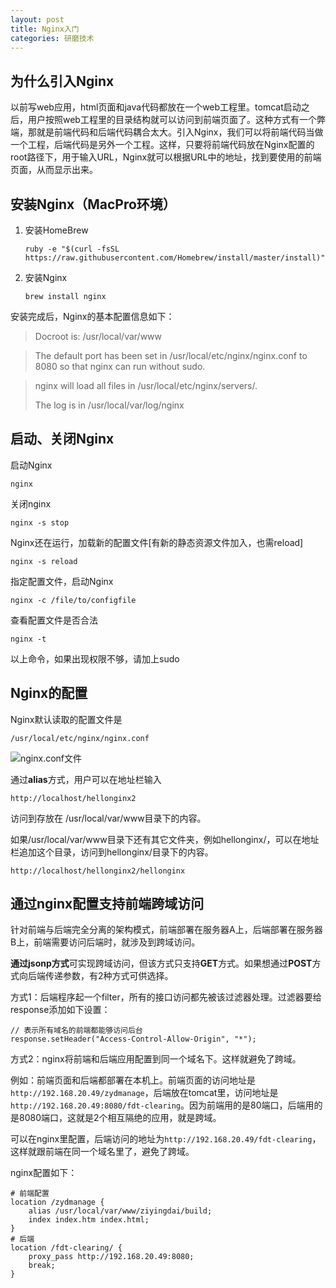 ```yaml
---
layout: post
title: Nginx入门
categories: 研磨技术
---
```


## 为什么引入Nginx

以前写web应用，html页面和java代码都放在一个web工程里。tomcat启动之后，用户按照web工程里的目录结构就可以访问到前端页面了。这种方式有一个弊端，那就是前端代码和后端代码耦合太大。引入Nginx，我们可以将前端代码当做一个工程，后端代码是另外一个工程。这样，只要将前端代码放在Nginx配置的root路径下，用于输入URL，Nginx就可以根据URL中的地址，找到要使用的前端页面，从而显示出来。

## 安装Nginx（MacPro环境）
1. 安装HomeBrew

	```
	ruby -e "$(curl -fsSL https://raw.githubusercontent.com/Homebrew/install/master/install)"
	```
2. 安装Nginx

	```
	brew install nginx
	```

安装完成后，Nginx的基本配置信息如下：

> Docroot is: /usr/local/var/www

> The default port has been set in /usr/local/etc/nginx/nginx.conf to 8080 so that nginx can run without sudo.

> nginx will load all files in /usr/local/etc/nginx/servers/.
> 
> The log is in /usr/local/var/log/nginx

## 启动、关闭Nginx

启动Nginx

	nginx
	
关闭nginx

	nginx -s stop
	
Nginx还在运行，加载新的配置文件[有新的静态资源文件加入，也需reload]

	nginx -s reload

指定配置文件，启动Nginx

	nginx -c /file/to/configfile

查看配置文件是否合法

	nginx -t
	
以上命令，如果出现权限不够，请加上sudo

## Nginx的配置

Nginx默认读取的配置文件是

	/usr/local/etc/nginx/nginx.conf

![nginx.conf文件](http://changer119.qiniudn.com/QQ20150811-1.png)

通过**alias**方式，用户可以在地址栏输入 
	
	http://localhost/hellonginx2  

访问到存放在 /usr/local/var/www目录下的内容。

如果/usr/local/var/www目录下还有其它文件夹，例如hellonginx/，可以在地址栏追加这个目录，访问到hellonginx/目录下的内容。

	http://localhost/hellonginx2/hellonginx


## 通过nginx配置支持前端跨域访问

针对前端与后端完全分离的架构模式，前端部署在服务器A上，后端部署在服务器B上，前端需要访问后端时，就涉及到跨域访问。

**通过jsonp方式**可实现跨域访问，但该方式只支持**GET**方式。如果想通过**POST**方式向后端传递参数，有2种方式可供选择。

方式1：后端程序起一个filter，所有的接口访问都先被该过滤器处理。过滤器要给response添加如下设置：

```
// 表示所有域名的前端都能够访问后台
response.setHeader("Access-Control-Allow-Origin", "*");
```

方式2：nginx将前端和后端应用配置到同一个域名下。这样就避免了跨域。

例如：前端页面和后端都部署在本机上。前端页面的访问地址是```http://192.168.20.49/zydmanage```，后端放在tomcat里，访问地址是```http://192.168.20.49:8080/fdt-clearing```。因为前端用的是80端口，后端用的是8080端口，这就是2个相互隔绝的应用，就是跨域。

可以在nginx里配置，后端访问的地址为```http://192.168.20.49/fdt-clearing```，这样就跟前端在同一个域名里了，避免了跨域。

nginx配置如下：

```
# 前端配置
location /zydmanage {
    alias /usr/local/var/www/ziyingdai/build;
    index index.htm index.html;
}
# 后端
location /fdt-clearing/ {
    proxy_pass http://192.168.20.49:8080;
    break;
}
```



	
	 
	

        









